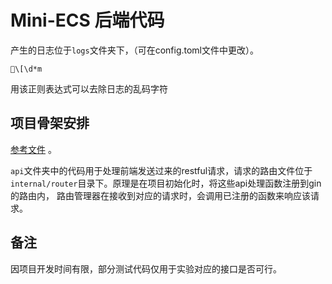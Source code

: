 # Mini-ECS 后端代码

产生的日志位于`logs`文件夹下，（可在config.toml文件中更改）。

```shell
\[\d*m
```  

用该正则表达式可以去除日志的乱码字符

## 项目骨架安排

[参考文件](https://github.com/golang-standards/project-layout) 。

`api`文件夹中的代码用于处理前端发送过来的restful请求，请求的路由文件位于`internal/router`目录下。原理是在项目初始化时，将这些api处理函数注册到gin的路由内，
路由管理器在接收到对应的请求时，会调用已注册的函数来响应该请求。


## 备注

因项目开发时间有限，部分测试代码仅用于实验对应的接口是否可行。
